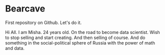 # Bearcave
First repository on Github. Let's do it.


Hi All.
I am Misha.
24 years old.
On the road to become data scientist.
Wish to stop selling and start creating.
And then selling of course.
And do something in the social-political sphere of Russia with the power of math and data.
